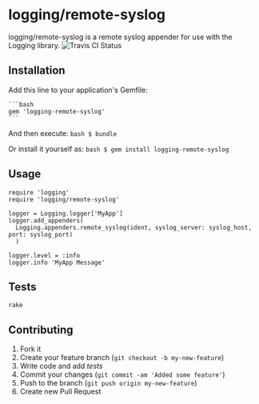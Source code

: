 # logging/remote-syslog

logging/remote-syslog is a remote syslog appender for use with the Logging library. ![Travis CI Status](https://secure.travis-ci.org/BIAINC/logging-remote-syslog.png)

## Installation

Add this line to your application's Gemfile:

    ```bash
    gem 'logging-remote-syslog'
    ```

And then execute:
    ```bash
    $ bundle
    ```

Or install it yourself as:
    ```bash
    $ gem install logging-remote-syslog
    ```

## Usage

```
require 'logging'
require 'logging/remote-syslog'

logger = Logging.logger['MyApp']
logger.add_appenders(
  Logging.appenders.remote_syslog(ident, syslog_server: syslog_host, port: syslog_port)
  )

logger.level = :info
logger.info 'MyApp Message'

```

## Tests

```
rake
```

## Contributing

1. Fork it
2. Create your feature branch (`git checkout -b my-new-feature`)
3. Write code and add _tests_
4. Commit your changes (`git commit -am 'Added some feature'`)
5. Push to the branch (`git push origin my-new-feature`)
6. Create new Pull Request
